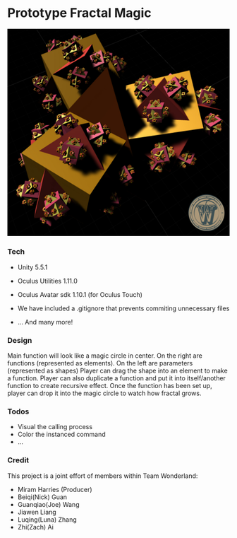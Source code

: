 # Prototype Fractal Magic

[![Wonderland Logo](examples/fractal.jpg)](http://www.etc.cmu.edu/projects/wonderland/)


### Tech

- Unity 5.5.1
- Oculus Utilities 1.11.0
- Oculus Avatar sdk 1.10.1 (for Oculus Touch)

- We have included a .gitignore that prevents commiting unnecessary files
- ... And many more!

### Design

Main function will look like a magic circle in center. On the right are functions (represented as elements). On the left are parameters (represented as shapes)
Player can drag the shape into an element to make a function. Player can also duplicate a function and put it into itself/another function to create recursive effect.
Once the function has been set up, player can drop it into the magic circle to watch how fractal grows.

### Todos

 - Visual the calling process
 - Color the instanced command
 - ...

### Credit

This project is a joint effort of members within Team Wonderland:
- Miram Harries (Producer)
- Beiqi(Nick) Guan
- Guanqiao(Joe) Wang
- Jiawen Liang
- Luqing(Luna) Zhang
- Zhi(Zach) Ai
